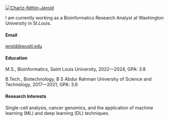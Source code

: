 

[![Charlz-Nithin-Jerold](https://img.shields.io/badge/Charlz-Nithin-Jerold?style=flat&logo=github&color=blue
)](https://github.com/cnithin7)

I am currently working as a Bioinformatics Research Analyst at Washington University in St.Louis.

#### Email
jerold@wustl.edu

#### Education
M.S., Bioinformatics, Saint Louis University, 2022—2024, GPA: 3.8

B.Tech., Biotechnology, B S Abdur Rahman University of Science and Technology, 2017—2021, GPA: 3.6

#### Research Interests
Single-cell analysis, cancer genomics, and the application of machine learning (ML) and deep learning (DL) techniques.

